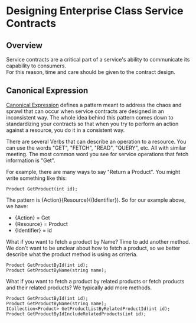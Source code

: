 # Designing Enterprise Class Service Contracts

## Overview
Service contracts are a critical part of a service's ability to communicate its capability to consumers.  
For this reason, time and care should be given to the contract design. 

## Canonical Expression
[Canonical Expression](http://soapatterns.org/design_patterns/canonical_expression) defines a pattern meant to address the chaos and sprawl that can occur
when service contracts are designed in an inconsistent way. The whole idea behind this pattern comes down to standardizing your contracts so that when you try to perform an action against a resource, you do it in a consistent way. 

There are several Verbs that can describe an operation to a resource. You can use the words "GET", "FETCH", "READ", "QUERY", etc. All with similar meeting. The most common word  you see for service operations that fetch information is "Get".

For example, there are many ways to say "Return a Product". You might write something like this:

```CSharp
Product GetProduct(int id);
``` 

The pattern is {Action}{Resource}({Identifier}). So for our example above, we have:
*  {Action} = Get
*  {Resource} = Product
*  {Identifier} = id

What if you want to fetch a product by Name? Time to add another method. We don't want to be unclear about how to fetch a product, so we better describe what the product method is using as criteria.

```CSharp
Product GetProductById(int id);
Product GetProductByName(string name);
```

What if you want to fetch a product by related products or fetch products and their related products? We typically add more methods.

```CSharp
Product GetProductById(int id);
Product GetProductByName(string name);
ICollection<Product> GetProductListByRelatedProductId(int id);
Product GetProductByIdIncludeRelatedProducts(int id);
```